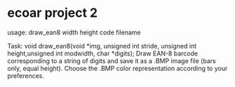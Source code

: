 # ecoar project 2
usage:  draw_ean8 width height code filename

Task:
void draw_ean8(void *img, unsigned int stride, unsigned int height,unsigned int modwidth, char *digits);
Draw EAN-8 barcode corresponding to a string of digits and save it as a .BMP image file (bars only, equal height).  Choose the .BMP color representation according to your preferences.
